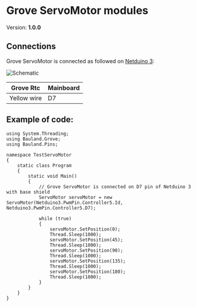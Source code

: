 # Grove ServoMotor modules
Version: __1.0.0__

## Connections ##
Grove ServoMotor is connected as followed on [Netduino 3](http://developer.wildernesslabs.co/Netduino/About/):

![Schematic](ServoMotor-Netduino3-with-base-shield.jpg)

Grove Rtc  | Mainboard
---------------- | ----------
Yellow wire | D7 


## Example of code:
```CSharp
using System.Threading;
using Bauland.Grove;
using Bauland.Pins;

namespace TestServoMotor
{
    static class Program
    {
        static void Main()
        {
            // Grove ServoMotor is connected on D7 pin of Netduino 3 with base shield
            ServoMotor servoMotor = new ServoMotor(Netduino3.PwmPin.Controller5.Id, Netduino3.PwmPin.Controller5.D7);

            while (true)
            {
                servoMotor.SetPosition(0);
                Thread.Sleep(1000);
                servoMotor.SetPosition(45);
                Thread.Sleep(1000);
                servoMotor.SetPosition(90);
                Thread.Sleep(1000);
                servoMotor.SetPosition(135);
                Thread.Sleep(1000);
                servoMotor.SetPosition(180);
                Thread.Sleep(1000);
            }
        }
    }
}
```
